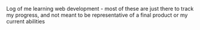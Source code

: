 Log of me learning web development - most of these are just there to track my progress, and not meant to be representative of a final product or my current abilities
